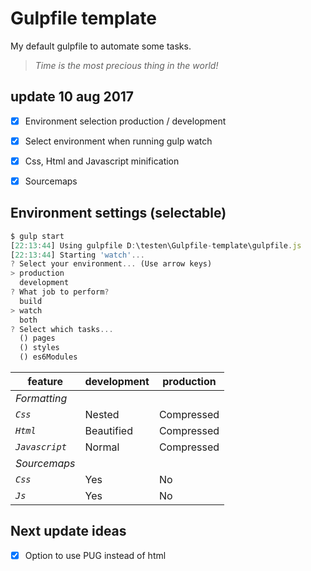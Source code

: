 # Gulpfile template
My default gulpfile to automate some tasks.
>*Time is the most precious thing in the world!*


## update 10 aug 2017
- [x] Environment selection production / development
- [x] Select environment when running gulp watch
- [x] Css, Html and Javascript minification
- [x] Sourcemaps


## Environment settings (selectable)
```javascript
$ gulp start
[22:13:44] Using gulpfile D:\testen\Gulpfile-template\gulpfile.js
[22:13:44] Starting 'watch'...
? Select your environment... (Use arrow keys)
> production
  development
? What job to perform?
  build
> watch
  both
? Select which tasks...
  () pages
  () styles
  () es6Modules
```

feature | development | production
--- | --- | ---
*Formatting* |
*`Css`* | Nested | Compressed
*`Html`* | Beautified | Compressed
*`Javascript`* | Normal | Compressed
*Sourcemaps* |
*`Css`* | Yes | No
*`Js`* | Yes | No

## Next update ideas
- [x] Option to use PUG instead of html

